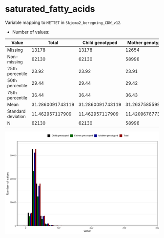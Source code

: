 # saturated_fatty_acids
Variable mapping to `METTET` in `Skjema2_beregning_CDW_v12`.
- Number of values:

| Value | Total | Child genotyped | Mother genotyped | Father genotyped |
| ----- | ----- | --------------- | ---------------- | ---------------- |
| Missing | 13178 | 13178 | 12654 | 6217 |
| Non-missing | 62130 | 62130 | 58996 | 43867 |
| 25th percentile | 23.92 | 23.92 | 23.91 | 23.78 |
| 50th percentile | 29.44 | 29.44 | 29.42 | 29.2 |
| 75th percentile | 36.44 | 36.44 | 36.43 | 36.06 |
| Mean | 31.2860091743119 | 31.2860091743119 | 31.2637585599024 | 30.965703604076 |
| Standard deviation | 11.462957117909 | 11.462957117909 | 11.4209676773151 | 11.1589825781646 |
| N | 62130 | 62130 | 58996 | 43867 |



![](saturated_fatty_acids_n.png)




